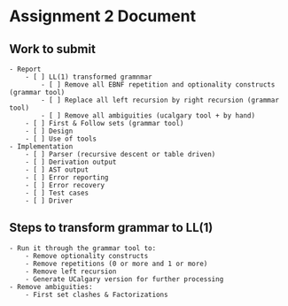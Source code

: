 # Assignment 2 Document
## Work to submit
    - Report
        - [ ] LL(1) transformed gramnmar
            - [ ] Remove all EBNF repetition and optionality constructs (grammar tool)
            - [ ] Replace all left recursion by right recursion (grammar tool)
            - [ ] Remove all ambiguities (ucalgary tool + by hand)
        - [ ] First & Follow sets (grammar tool)
        - [ ] Design
        - [ ] Use of tools
    - Implementation
        - [ ] Parser (recursive descent or table driven)
        - [ ] Derivation output
        - [ ] AST output
        - [ ] Error reporting
        - [ ] Error recovery
        - [ ] Test cases
        - [ ] Driver

## Steps to transform grammar to LL(1)
    - Run it through the grammar tool to:
        - Remove optionality constructs
        - Remove repetitions (0 or more and 1 or more)
        - Remove left recursion
        - Generate UCalgary version for further processing
    - Remove ambiguities:
        - First set clashes & Factorizations